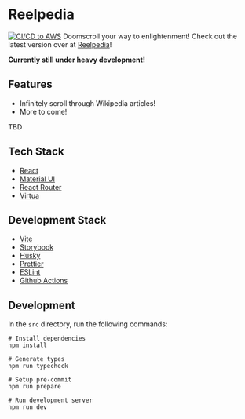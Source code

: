 # Reelpedia
[![CI/CD to AWS](https://github.com/proximaexpress/Reelpedia/actions/workflows/aws-s3.yml/badge.svg)](https://github.com/proximaexpress/Reelpedia/actions/workflows/aws-s3.yml)
Doomscroll your way to enlightenment! Check out the latest version over at [Reelpedia](https://www.reelpedia.com/)!

**Currently still under heavy development!**

## Features
- Infinitely scroll through Wikipedia articles!
- More to come!

TBD

## Tech Stack
- [React](https://react.dev)
- [Material UI](https://mui.com/material-ui)
- [React Router](https://reactrouter.com)
- [Virtua](https://github.com/inokawa/virtua)

## Development Stack
- [Vite](https://vite.dev)
- [Storybook](https://storybook.js.org)
- [Husky](https://typicode.github.io/husky)
- [Prettier](https://prettier.io)
- [ESLint](https://eslint.org)
- [Github Actions](https://docs.github.com/en/actions)

## Development
In the `src` directory, run the following commands:
```
# Install dependencies
npm install

# Generate types
npm run typecheck

# Setup pre-commit
npm run prepare

# Run development server
npm run dev
```
